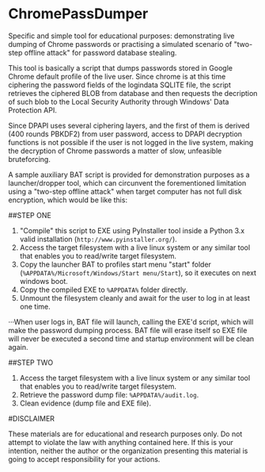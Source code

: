# ChromePassDumper
Specific and simple tool for educational purposes: demonstrating live dumping of Chrome passwords or practising a simulated scenario of "two-step offline attack" for password database stealing.

This tool is basically a script that dumps passwords stored in Google Chrome default profile of the live user. Since chrome is at this time ciphering the password fields of the logindata SQLITE file, the script retrieves the ciphered BLOB from database and then requests the decription of such blob to the Local Security Authority through Windows' Data Protection API.

Since DPAPI uses several ciphering layers, and the first of them is derived (400 rounds PBKDF2) from user password, access to DPAPI decryption functions is not possible if the user is not logged in the live system, making the decryption of Chrome passwords a matter of slow, unfeasible bruteforcing.

A sample auxiliary BAT script is provided for demonstration purposes as a launcher/dropper tool, which can circunvent the forementioned limitation using a "two-step offline attack" when target computer has not full disk encryption, which would be like this:

##STEP ONE


1.  "Compile" this script to EXE using PyInstaller tool inside a Python 3.x valid installation (`http://www.pyinstaller.org/`).
2.  Access the target filesystem with a live linux system or any similar tool that enables you to read/write target filesystem.
3.  Copy the launcher BAT to profiles start menu "start" folder (`%APPDATA%/Microsoft/Windows/Start menu/Start`), so it executes on next windows boot.
4.  Copy the compiled EXE to `%APPDATA%` folder directly.
5.  Unmount the filesystem cleanly and await for the user to log in at least one time. 

···When user logs in, BAT file will launch, calling the EXE'd script, which will make the password dumping process. BAT file will erase itself so EXE file will never be executed a second time and startup environment will be clean again.

##STEP TWO


1.  Access the target filesystem with a live linux system or any similar tool that enables you to read/write target filesystem.
2.  Retrieve the password dump file: `%APPDATA%/audit.log`.
3.  Clean evidence (dump file and EXE file).

#DISCLAIMER


These materials are for educational and research purposes only. Do not attempt to violate the law with anything contained here. If this is your intention, neither the author or the organization presenting this material is going to accept responsibility for your actions.
